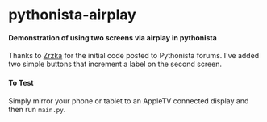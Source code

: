 # pythonista-airplay
#### Demonstration of using two screens via airplay in pythonista
Thanks to [Zrzka](https://github.com/zrzka) for the initial code posted to Pythonista forums.
I've added two simple buttons that increment a label on the second screen.

#### To Test
Simply mirror your phone or tablet to an AppleTV connected display and then run `main.py`.